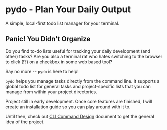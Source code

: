 # pydo - Plan Your Daily Output

A simple, local-first todo list manager for your terminal.

## Panic! You Didn't Organize
Do you find to-do lists useful for tracking your daily development (and other) tasks?
Are you also a terminal rat who hates switching to the browser to click (!?) on a checkbox in some web based tool?

Say no more -- `pydo` is here to help!

`pydo` helps you manage tasks directly from the command line. It supports a global todo list for general tasks and project-specific lists that you can manage from within your project directories.

Project still in early development. Once core features are finished, I will create an installation guide so you can play around with it to.

Until then, check out [CLI Command Design](https://github.com/aleksavidovic/pydo-cli/blob/main/CLI_COMMAND_DESIGN.md) document to get the general idea of the project.
